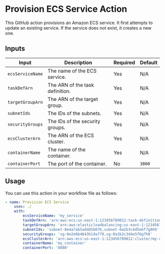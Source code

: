 # Provision ECS Service Action

This GitHub action provisions an Amazon ECS service. It first attempts to update an existing service. If the service does not exist, it creates a new one.

## Inputs

| Input | Description | Required | Default |
| ----- | ----------- | -------- | ------- |
| `ecsServiceName` | The name of the ECS service. | Yes | N/A |
| `taskDefArn` | The ARN of the task definition. | Yes | N/A |
| `targetGroupArn` | The ARN of the target group. | Yes | N/A |
| `subnetIds` | The IDs of the subnets. | Yes | N/A |
| `securityGroups` | The IDs of the security groups. | Yes | N/A |
| `ecsClusterArn` | The ARN of the ECS cluster. | Yes | N/A |
| `containerName` | The name of the container. | Yes | N/A |
| `containerPort` | The port of the container. | No | `3000` |

## Usage

You can use this action in your workflow file as follows:

```yaml
- name: Provision ECS Service
    uses: ./
    with:
        ecsServiceName: 'my_service'
        taskDefArn: 'arn:aws:ecs:us-east-1:123456789012:task-definition/my-task:1'
        targetGroupArn: 'arn:aws:elasticloadbalancing:us-east-1:123456789012:targetgroup/my-targets/73e2d6bc24d8a067'
        subnetIds: 'subnet-0e4a7ab5addd5b076,subnet-0a2b3c4d5e6f7g8h9'
        securityGroups: 'sg-0e2e6b4643b14a779,sg-0a1b2c3d4e5f6g7h8'
        ecsClusterArn: 'arn:aws:ecs:us-east-1:123456789012:cluster/my-cluster'
        containerName: 'my_container'
        containerPort: '8080'